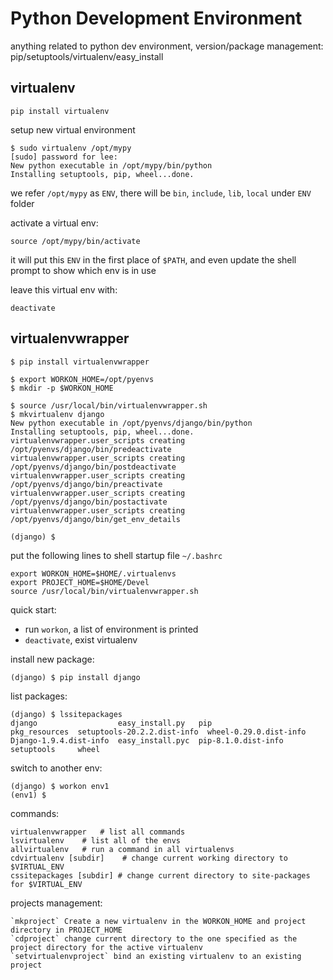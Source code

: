 Python Development Environment
===============================

anything related to python dev environment, version/package management: pip/setuptools/virtualenv/easy\_install

## virtualenv

    pip install virtualenv

setup new virtual environment

    $ sudo virtualenv /opt/mypy
    [sudo] password for lee: 
    New python executable in /opt/mypy/bin/python
    Installing setuptools, pip, wheel...done.

we refer `/opt/mypy` as `ENV`, there will be `bin`, `include`, `lib`, `local` under `ENV` folder

activate a virtual env:

    source /opt/mypy/bin/activate

it will put this `ENV` in the first place of `$PATH`, and even update the shell prompt to show which env is in use

leave this virtual env with:

    deactivate

## virtualenvwrapper

    $ pip install virtualenvwrapper

    $ export WORKON_HOME=/opt/pyenvs
    $ mkdir -p $WORKON_HOME

    $ source /usr/local/bin/virtualenvwrapper.sh
    $ mkvirtualenv django
    New python executable in /opt/pyenvs/django/bin/python
    Installing setuptools, pip, wheel...done.
    virtualenvwrapper.user_scripts creating /opt/pyenvs/django/bin/predeactivate
    virtualenvwrapper.user_scripts creating /opt/pyenvs/django/bin/postdeactivate
    virtualenvwrapper.user_scripts creating /opt/pyenvs/django/bin/preactivate
    virtualenvwrapper.user_scripts creating /opt/pyenvs/django/bin/postactivate
    virtualenvwrapper.user_scripts creating /opt/pyenvs/django/bin/get_env_details

    (django) $ 

put the following lines to shell startup file `~/.bashrc`

    export WORKON_HOME=$HOME/.virtualenvs
    export PROJECT_HOME=$HOME/Devel
    source /usr/local/bin/virtualenvwrapper.sh

quick start:

- run `workon`, a list of environment is printed
- `deactivate`, exist virtualenv

install new package:

    (django) $ pip install django

list packages:

    (django) $ lssitepackages 
    django                  easy_install.py   pip                  pkg_resources  setuptools-20.2.2.dist-info  wheel-0.29.0.dist-info
    Django-1.9.4.dist-info  easy_install.pyc  pip-8.1.0.dist-info  setuptools     wheel

switch to another env:

    (django) $ workon env1
    (env1) $

commands:

    virtualenvwrapper   # list all commands
    lsvirtualenv    # list all of the envs
    allvirtualenv   # run a command in all virtualenvs
    cdvirtualenv [subdir]    # change current working directory to $VIRTUAL_ENV
    cssitepackages [subdir] # change current directory to site-packages for $VIRTUAL_ENV


projects management:

    `mkproject` Create a new virtualenv in the WORKON_HOME and project directory in PROJECT_HOME
    `cdproject` change current directory to the one specified as the project directory for the active virtualenv
    `setvirtualenvproject` bind an existing virtualenv to an existing project


